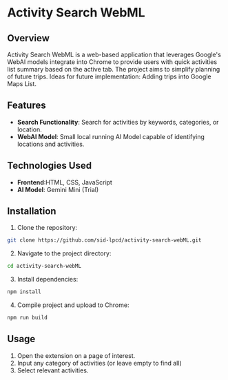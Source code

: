 # Activity Search WebML

## Overview

Activity Search WebML is a web-based application that leverages Google's WebAI models integrate into Chrome to provide users with quick activities list summary based on the active tab. The project aims to simplify planning of future trips. Ideas for future implementation: Adding trips into Google Maps List.

## Features

- **Search Functionality**: Search for activities by keywords, categories, or location.
- **WebAI Model**: Small local running AI Model capable of identifying locations and activities.

## Technologies Used

- **Frontend**:HTML, CSS, JavaScript
- **AI Model**: Gemini Mini (Trial)

## Installation

1. Clone the repository:

```bash
git clone https://github.com/sid-lpcd/activity-search-webML.git
```

2. Navigate to the project directory:

```bash
cd activity-search-webML
```

3. Install dependencies:

```bash
npm install
```

4. Compile project and upload to Chrome:

```bash
npm run build
```

## Usage

1. Open the extension on a page of interest.
2. Input any category of activities (or leave empty to find all)
3. Select relevant activities.
